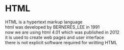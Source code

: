 # HTML
HTML is a hypertext markup language <br>
html was developed by BERNERES_LEE in 1991 <br>
now we are using html 4.01 which was published in 2012 <br>
it is used to create web pages and user interface <br>
there is not explicit software required for writting HTML <br>
